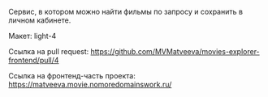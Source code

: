Сервис, в котором можно найти фильмы по запросу и сохранить в личном кабинете.

Макет: light-4

Cсылка на pull request: https://github.com/MVMatveeva/movies-explorer-frontend/pull/4

Ссылка на фронтенд-часть проекта: https://matveeva.movie.nomoredomainswork.ru/